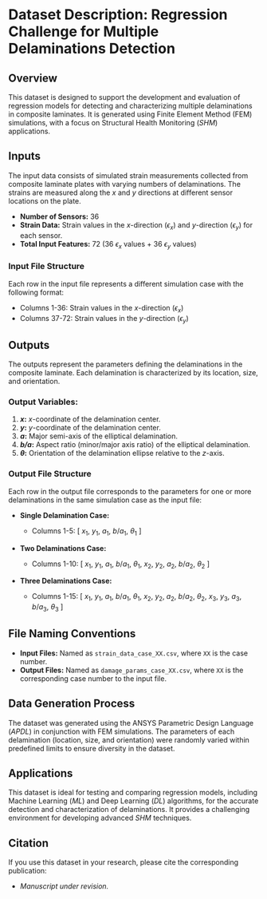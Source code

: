 # Dataset Description: Regression Challenge for Multiple Delaminations Detection

## Overview
This dataset is designed to support the development and evaluation of regression models for detecting and characterizing multiple delaminations in composite laminates. It is generated using Finite Element Method (FEM) simulations, with a focus on Structural Health Monitoring (_SHM_) applications.

## Inputs
The input data consists of simulated strain measurements collected from composite laminate plates with varying numbers of delaminations. The strains are measured along the _x_ and _y_ directions at different sensor locations on the plate.

- **Number of Sensors:** 36
- **Strain Data:** Strain values in the _x_-direction ($\epsilon_x$) and _y_-direction ($\epsilon_y$) for each sensor.
- **Total Input Features:** 72 (36 $\epsilon_x$ values + 36 $\epsilon_y$ values)

### Input File Structure
Each row in the input file represents a different simulation case with the following format:

- Columns 1-36: Strain values in the _x_-direction ($\epsilon_x$)
- Columns 37-72: Strain values in the _y_-direction ($\epsilon_y$)

## Outputs
The outputs represent the parameters defining the delaminations in the composite laminate. Each delamination is characterized by its location, size, and orientation.

### Output Variables:
1. **_x_:** _x_-coordinate of the delamination center.
2. **_y_:** _y_-coordinate of the delamination center.
3. **_a_:** Major semi-axis of the elliptical delamination.
4. **_b/a_:** Aspect ratio (minor/major axis ratio) of the elliptical delamination.
5. **$\theta$:** Orientation of the delamination ellipse relative to the _z_-axis.

### Output File Structure
Each row in the output file corresponds to the parameters for one or more delaminations in the same simulation case as the input file:

- **Single Delamination Case:**
  - Columns 1-5: [ $x_1$, $y_1$, $a_1$, $b/a_1$, $\theta_1$ ]
  
- **Two Delaminations Case:**
  - Columns 1-10: [ $x_1$, $y_1$, $a_1$, $b/a_1$, $\theta_1$, $x_2$, $y_2$, $a_2$, $b/a_2$, $\theta_2$ ]
  
- **Three Delaminations Case:**
  - Columns 1-15: [ $x_1$, $y_1$, $a_1$, $b/a_1$, $\theta_1$, $x_2$, $y_2$, $a_2$, $b/a_2$, $\theta_2$, $x_3$, $y_3$, $a_3$, $b/a_3$, $\theta_3$ ]



## File Naming Conventions
- **Input Files:** Named as `strain_data_case_XX.csv`, where `XX` is the case number.
- **Output Files:** Named as `damage_params_case_XX.csv`, where `XX` is the corresponding case number to the input file.

## Data Generation Process
The dataset was generated using the ANSYS Parametric Design Language (_APDL_) in conjunction with FEM simulations. The parameters of each delamination (location, size, and orientation) were randomly varied within predefined limits to ensure diversity in the dataset.

## Applications
This dataset is ideal for testing and comparing regression models, including Machine Learning (_ML_) and Deep Learning (_DL_) algorithms, for the accurate detection and characterization of delaminations. It provides a challenging environment for developing advanced _SHM_ techniques.

## Citation
If you use this dataset in your research, please cite the corresponding publication:

- _Manuscript under revision._
